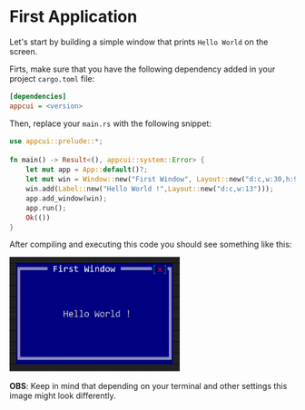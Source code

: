 # First Application

Let's start by building a simple window that prints `Hello World` 
on the screen.

Firts, make sure that you have the following dependency added in your
project `cargo.toml` file:

```ini
[dependencies]
appcui = <version>
```

Then, replace your `main.rs` with the following snippet:
```rs
use appcui::prelude::*;

fn main() -> Result<(), appcui::system::Error> {
    let mut app = App::default()?;
    let mut win = Window::new("First Window", Layout::new("d:c,w:30,h:9"), window::Flags::None);
    win.add(Label::new("Hello World !",Layout::new("d:c,w:13")));
    app.add_window(win);
    app.run();
    Ok(())
}
```

After compiling and executing this code you should see something like this:

<img src="img/hello_world.png" width=300/>

**OBS**: Keep in mind that depending on your terminal and other settings this image
might look differently.
